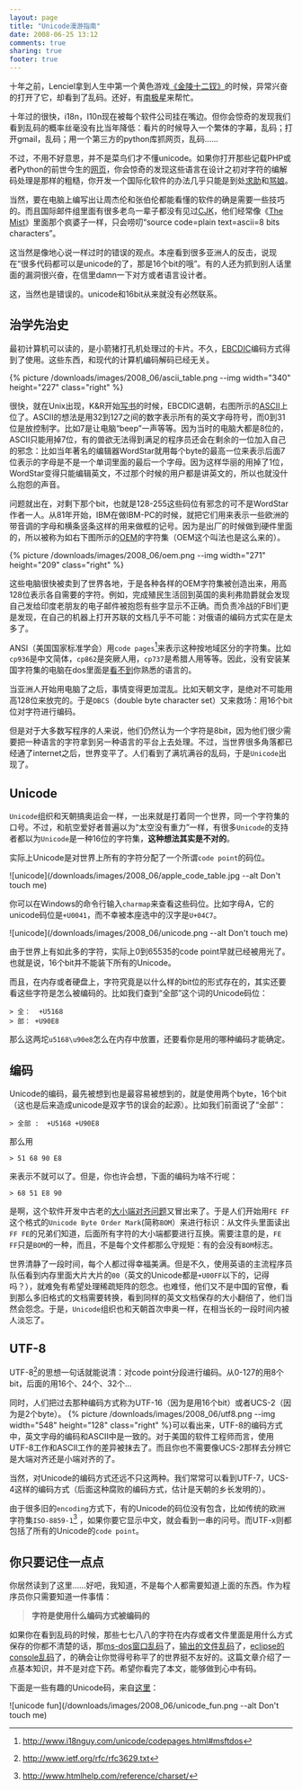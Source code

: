 ```yaml
---
layout: page
title: "Unicode漫游指南"
date: 2008-06-25 13:12
comments: true
sharing: true
footer: true
---
```


十年之前，Lenciel拿到人生中第一个黄色游戏<a href="http://www.google.com/search?hl=en&rlz=1B3GGGL_zh-CN___CN231&q=%E5%8F%B0%E6%B9%BE+%E6%99%BA%E5%86%A0+%E9%87%91%E9%99%B5%E5%8D%81%E4%BA%8C%E9%92%97+&btnG=Search&aq=f&oq=" target="_blank">《金陵十二钗》</a>的时候，异常兴奋的打开了它，却看到了乱码。还好，有<a href="http://www.njstar.com/cms/cn/" target="_blank">南极星</a>来帮忙。

十年过的很快，i18n，l10n现在被每个软件公司挂在嘴边。但你会惊奇的发现我们看到乱码的概率丝毫没有比当年降低：看片的时候导入一个繁体的字幕，乱码；打开gmail，乱码；用一个第三方的python库抓网页，乱码……

不过，不用不好意思，并不是菜鸟们才不懂unicode。如果你打开那些记载PHP或者Python的前世今生的<a href="http://ca3.php.net/manual/en/language.types.string.php" target="_blank">网页</a>，你会惊奇的发现这些语言在设计之初对字符的编解码处理是那样的粗糙，你开发一个国际化软件的办法几乎只能是到处<a href="http://www.baidu.com/s?wd=python+can%27t+decode+byte&sourceid=Mozilla-search" target="_blank">求助</a>和<a href="http://blog.ianbicking.org/why-python-unicode-sucks.html" target="_blank">骂娘</a>。

当然，要在电脑上编写出让周杰伦和张伯伦都能看懂的软件的确是需要一些技巧的。而且国际邮件组里面有很多老鸟一辈子都没有见过<a href="http://en.wikipedia.org/wiki/CJK" target="_blank">CJK</a>，他们经常像《<a href="http://www.mtime.com/movie/68393/" target="_blank">The Mist</a>》里面那个疯婆子一样，只会唠叨“source code=plain text=ascii=8 bits characters”。

这当然是像地心说一样过时的错误的观点。本座看到很多亚洲人的反击，说现在“很多代码都可以是unicode的了，那是16个bit的哦”。有的人还为抓到别人话里面的漏洞很兴奋，在信里damn一下对方或者语言设计者。

这，当然也是错误的。unicode和16bit从来就没有必然联系。

## **治学先治史**

最初计算机可以读的，是小箭猪打孔机处理过的卡片。不久，<a href="http://en.wikipedia.org/wiki/EBCDIC" target="_blank">EBCDIC</a>编码方式得到了使用。这些东西，和现代的计算机编码解码已经无关。

{% picture /downloads/images/2008_06/ascii_table.png --img width="340" height="227" class="right" %}

很快，就在Unix出现，K&R开始<a href="http://cm.bell-labs.com/cm/cs/cbook/" target="_blank">写书</a>的时候，EBCDIC退朝，右图所示的<a href="http://www.asciitable.com/" target="_blank">ASCII</a>上位了。ASCII的想法是用32到127之间的数字表示所有的英文字母符号，而0到31位是放控制字。比如7是让电脑“beep”一声等等。因为当时的电脑大都是8位的，ASCII只能用掉7位，有的兽欲无法得到满足的程序员还会在剩余的一位加入自己的邪念：比如当年著名的编辑器WordStar就用每个byte的最高一位来表示后面7位表示的字母是不是一个单词里面的最后一个字母。因为这样华丽的用掉了1位，WordStar变得只能编辑英文，不过那个时候的用户都是讲英文的，所以也就没什么抱怨的声音。


问题就出在，对剩下那个bit，也就是128-255这些码位有邪念的可不是WordStar作者一人。从81年开始，IBM在做IBM-PC的时候，就把它们用来表示一些欧洲的带音调的字母和横条竖条这样的用来做框的记号。因为是出厂的时候做到硬件里面的，所以被称为如右下图所示的<a href="http://en.wikipedia.org/wiki/Code_page_437" target="_blank">OEM</a>的字符集（OEM这个叫法也是这么来的）。

{% picture /downloads/images/2008_06/oem.png --img width="271" height="209" class="right" %}

这些电脑很快被卖到了世界各地，于是各种各样的OEM字符集被创造出来，用高128位表示各自需要的字符。例如，完成殖民生活回到英国的奥利弗勋爵就会发现自己发给印度老朋友的电子邮件被抱怨有些字显示不正确。而负责冷战的FBI们更是发现，在自己的机器上打开苏联的文档几乎不可能：对俄语的编码方式实在是太多了。


ANSI（美国国家标准学会）用`code pages`[^1]来表示这种按地域区分的字符集。比如`cp936`是中文简体，`cp862`是突厥人用，`cp737`是希腊人用等等。因此，没有安装某国字符集的电脑在dos里面是<a href="http://www.baidu.com/s?ie=gb2312&bs=EBCDIC&sr=&z=&cl=3&f=8&wd=%D6%D0%CE%C4+cp936&ct=0" target="_blank">看不到</a>你熟悉的语言的。

当亚洲人开始用电脑了之后，事情变得更加混乱。比如天朝文字，是绝对不可能用高128位来放完的。于是`DBCS`（double byte character set）又来救场：用16个bit位对字符进行编码。

但是对于大多数写程序的人来说，他们仍然认为一个字符是8bit，因为他们很少需要把一种语言的字符拿到另一种语言的平台上去处理。不过，当世界很多角落都已经通了internet之后，世界变平了。人们看到了满坑满谷的乱码，于是`Unicode`出现了。

## **Unicode**

`Unicode`组织和天朝搞奥运会一样，一出来就是打着同一个世界，同一个字符集的口号。不过，和航空爱好者普遍以为“太空没有重力”一样，有很多`Unicode`的支持者都以为`Unicode`是一种16位的字符集，**这种想法其实是不对的**。

实际上Unicode是对世界上所有的字符分配了一个所谓`code point`的码位。

![unicode](/downloads/images/2008_06/apple_code_table.jpg --alt Don't touch me)

你可以在Windows的命令行输入`charmap`来查看这些码位。比如字母A，它的unicode码位是`+U0041`，而不幸被本座选中的汉字是`U+04C7`。

![unicode](/downloads/images/2008_06/unicode.png --alt Don't touch me)

由于世界上有如此多的字符，实际上0到65535的code point早就已经被用光了。也就是说，16个bit并不能装下所有的Unicode。

而且，在内存或者硬盘上，字符究竟是以什么样的bit位的形式存在的，其实还要看这些字符是怎么被编码的。比如我们查到“全部”这个词的Unicode码位：

```
> 全：  +U5168
> 部： +U90E8
```

那么这两坨`u5168\u90e8`怎么在内存中放置，还要看你是用的哪种编码才能确定。

## **编码**

Unicode的编码，最先被想到也是最容易被想到的，就是使用两个byte，16个bit（这也是后来造成unicode是双字节的误会的起源）。比如我们前面说了“全部”：

```
> 全部 :  +U5168 +U90E8
```

那么用

```
> 51 68 90 E8
```

来表示不就可以了。但是，你也许会想，下面的编码为啥不行呢：

```
> 68 51 E8 90
```

是啊，这个软件开发中古老的<a href="http://www.google.com/search?q=%E5%A4%A7%E5%B0%8F%E7%AB%AF%E5%AF%B9%E9%BD%90%E9%97%AE%E9%A2%98&sourceid=navclient-ff&ie=UTF-8&rlz=1B3GGGL_zh-CN___CN231&aq=h" target="_blank">大小端对齐问题</a>又冒出来了。于是人们开始用`FE FF`这个格式的`Unicode Byte Order Mark`(简称`BOM`）来进行标识：从文件头里面读出`FF FE`的兄弟们知道，后面所有字符的大小端都要进行互换。需要注意的是，`FE FF`只是`BOM`的一种，而且，不是每个文件都那么守规矩：有的会没有`BOM`标志。


世界清静了一段时间，每个人都过得幸福美满。但是不久，使用英语的主流程序员队伍看到内存里面大片大片的`00`（英文的Unicode都是`+U00FF`以下的，记得吗？），就难免有希望处理稀疏矩阵的怨念。也难怪，他们又不是中国的官僚，看到那么多旧格式的文档需要转换，看到同样的英文文档保存的大小翻倍了，他们当然会怨念。于是，`Unicode`组织也和天朝首次申奥一样，在相当长的一段时间内被人淡忘了。

## **UTF-8**

UTF-8[^2]的思想一句话就能说清：对code point分段进行编码。从0-127的用8个bit，后面的用16个、24个、32个…

同时，人们把过去那种编码方式称为UTF-16（因为是用16个bit）或者UCS-2（因为是2个byte）。
{% picture /downloads/images/2008_06/utf8.png --img width="548" height="128" class="right" %}可以看出来，UTF-8的编码方式中，英文字母的编码和ASCII中是一致的。对于美国的软件工程师而言，使用UTF-8工作和ASCII工作的差异被抹去了。而且你也不需要像UCS-2那样去分辨它是大端对齐还是小端对齐的了。

当然，对Unicode的编码方式还远不只这两种。我们常常可以看到UTF-7，UCS-4这样的编码方式（后面这种腐败的编码方式，估计是天朝的乡长发明的）。

由于很多旧的`encoding`方式下，有的Unicode的码位没有包含，比如传统的欧洲字符集`ISO-8859-1`[^3] ，如果你要它显示中文，就会看到一串的问号。而UTF-x则都包括了所有的Unicode的`code point`。

## **你只要记住一点点**

你居然读到了这里……好吧，我知道，不是每个人都需要知道上面的东西。作为程序员你只需要知道一件事情：

> **字符是使用什么编码方式被编码的**

如果你在看到乱码的时候，那些七七八八的字符在内存或者文件里面是用什么方式保存的你都不清楚的话，那[ms-dos窗口乱码](http://www.google.com/search?q=ms-dos%E7%AA%97%E5%8F%A3%E4%B9%B1%E7%A0%81&sourceid=navclient-ff&ie=UTF-8&rlz=1B3GGGL_zh-CN___CN231&aq=h)了，[输出的文件乱码](http://www.google.com/search?hl=en&rlz=1B3GGGL_zh-CN___CN231&q=%E8%BE%93%E5%87%BA%E7%9A%84%E6%96%87%E4%BB%B6%E4%B9%B1%E7%A0%81&btnG=Search&aq=f&oq=)了，[eclipse的console乱码](http://www.google.com/search?hl=en&rlz=1B3GGGL_zh-CN___CN231&q=eclipse%E7%9A%84console%E4%B9%B1%E7%A0%81&btnG=Search&aq=f&oq=)了，的确会让你觉得号称平了的世界挺不友好的。这篇文章介绍了一点基本知识，并不是对症下药。希望你看完了本文，能够做到心中有码。

下面是一些有趣的Unicode码，来自[这里](http://wiki.secondlife.com/wiki/Unicode_In_5_Minutes)：

![unicode fun](/downloads/images/2008_06/unicode_fun.png --alt Don't touch me)

 [^1]: http://www.i18nguy.com/unicode/codepages.html#msftdos
 [^2]: http://www.ietf.org/rfc/rfc3629.txt
 [^3]: http://www.htmlhelp.com/reference/charset/

